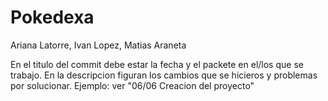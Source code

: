 # Pokedexa
Ariana Latorre, Ivan Lopez, Matias Araneta

En el titulo del commit debe estar la fecha y el packete en el/los que se trabajo.
En la descripcion figuran los cambios que se hicieros y problemas por solucionar.
Ejemplo: ver "06/06 Creacion del proyecto"
